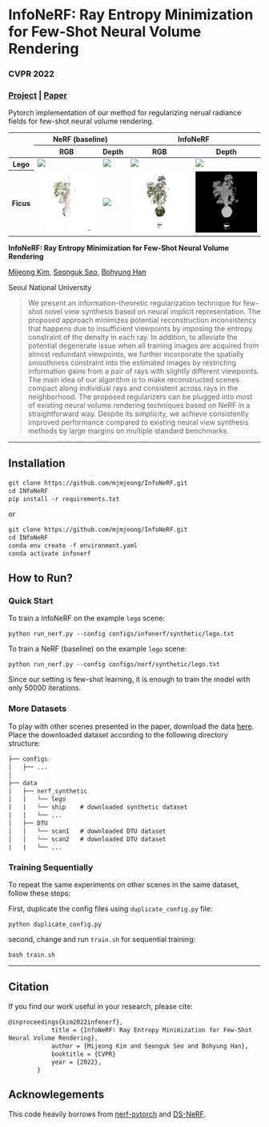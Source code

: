 
# InfoNeRF: Ray Entropy Minimization for Few-Shot Neural Volume Rendering 
### CVPR 2022
### [Project](https://cv.snu.ac.kr/research/InfoNeRF/) | [Paper](https://arxiv.org/abs/2112.15399) 

Pytorch implementation of our method for regularizing nerual radiance fields for few-shot neural volume rendering.

<table>
  <thead>
    <tr>
      <th rowspan="2" colspan="1"></th>
      <th colspan="2">NeRF (baseline) </td>
      <th colspan="2">InfoNeRF</td>
    </tr>
    <tr>
      <th> RGB </th>
      <th> Depth </th>
      <th> RGB </th>
      <th> Depth </th>
    </tr>
  </thead>
  <tbody>
    <tr>
      <th>Lego</th>
      <td> <img src="teaser/lego/nerf_lego_rgb.gif"  width="200" /> </td>
      <td> <img src="teaser/lego/nerf_lego_depth.gif"  width="200" /> </td>
      <td> <img src="teaser/lego/ours_lego_rgb.gif"  width="200" /> </td>
      <td> <img src="teaser/lego/ours_lego_depth.gif"  width="200" /> </td>
    </tr>
    <tr>
      <th>Ficus</th>
      <td> <img src="teaser/ficus/nerf_ficus_rgb.gif"  width="200" />  </td>
      <td> <img src="teaser/ficus/nerf_ficus_depth.gif"  width="200" /> </td>
      <td> <img src="teaser/ficus/ours_ficus_rgb.gif"  width="200" /> </td>
      <td> <img src="teaser/ficus/ours_ficus_depth.gif"  width="200" /> </td>
    </tr>
    </tbody>
</table>

<b> InfoNeRF: Ray Entropy Minimization for Few-Shot Neural Volume Rendering </b>

[Mijeong Kim](https://mjmjeong.github.io/), [Seonguk Seo](https://seoseong.uk/), [Bohyung Han](https://cv.snu.ac.kr/~bhhan/)

Seoul National University

> <p align="center">  <figcaption align="center"><b></b></figcaption>
> We present an information-theoretic regularization technique for few-shot novel view synthesis based on neural implicit representation. 
> The proposed approach minimizes potential reconstruction inconsistency that happens due to insufficient viewpoints by imposing the entropy constraint of the density in each ray. 
> In addition, to alleviate the potential degenerate issue when all training images are acquired from almost redundant viewpoints,
> we further incorporate the spatially smoothness constraint into the estimated images by restricting information gains from a pair of rays with slightly different viewpoints. 
> The main idea of our algorithm is to make reconstructed scenes compact along individual rays and consistent across rays in the neighborhood. 
> The proposed regularizers can be plugged into most of existing neural volume rendering techniques based on NeRF in a straightforward way. 
> Despite its simplicity, we achieve consistently improved performance compared to existing neural view synthesis methods by large margins on multiple standard benchmarks. 


---

## Installation
```
git clone https://github.com/mjmjeong/InfoNeRF.git
cd INfoNeRF
pip install -r requirements.txt
```
or
```
git clone https://github.com/mjmjeong/InfoNeRF.git
cd INfoNeRF
conda env create -f environment.yaml
conda activate infonerf
```

## How  to Run?

### Quick Start 

To train a InfoNeRF on the example `lego` scene:
```
python run_nerf.py --config configs/infonerf/synthetic/lego.txt
```

To train a NeRF (baseline) on the example `lego` scene:
```
python run_nerf.py --config configs/nerf/synthetic/lego.txt
```

Since our setting is few-shot learning, it is enough to train the model with only 50000 iterations.

### More Datasets
To play with other scenes presented in the paper, download the data [here](https://drive.google.com/drive/folders/128yBriW1IG_3NJ5Rp7APSTZsJqdJdfc1). Place the downloaded dataset according to the following directory structure:
```
├── configs  
│   ├── ...    
│                                                                                      
├── data 
|   ├── nerf_synthetic
|   |   └── lego
|   |   └── ship    # downloaded synthetic dataset
|   |   └── ...
│   ├── DTU
│   │   └── scan1   # downloaded DTU dataset
│   │   └── scan2   # downloaded DTU dataset
|   |   └── ...
```

### Training Sequentially

To repeat the same experiments on other scenes in the same dataset, follow these steps:

First, duplicate the config files using `duplicate_config.py` file:
```
python duplicate_config.py 
```

second, change and run `train.sh` for sequential training:
```
bash train.sh
```
---
                
## Citation

If you find our work useful in your research, please cite:

```
@inproceedings{kim2022infonerf},
            title = {InfoNeRF: Ray Entropy Minimization for Few-Shot Neural Volume Rendering},
            author = {Mijeong Kim and Seonguk Seo and Bohyung Han},
            booktitle = {CVPR}
            year = {2022},
        }
```

## Acknowlegements

This code heavily borrows from [nerf-pytorch](https://github.com/yenchenlin/nerf-pytorch) and [DS-NeRF](https://github.com/dunbar12138/DSNeRF).

